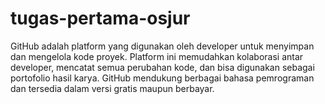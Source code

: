 # tugas-pertama-osjur
GitHub adalah platform yang digunakan oleh developer untuk menyimpan dan mengelola kode proyek. Platform ini memudahkan kolaborasi antar developer, mencatat semua perubahan kode, dan bisa digunakan sebagai portofolio hasil karya. GitHub mendukung berbagai bahasa pemrograman dan tersedia dalam versi gratis maupun berbayar.
